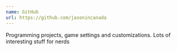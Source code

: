 ```yaml
---
name: GitHub
url: https://github.com/jasonincanada
---
```


Programming projects, game settings and customizations. Lots of interesting stuff for nerds

